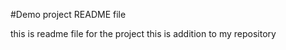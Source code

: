 #Demo project README file
 
 this is readme file for the project 
  this is addition to my repository
  
 
